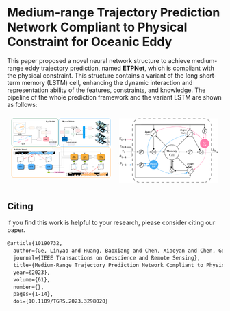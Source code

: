 # Medium-range Trajectory Prediction Network Compliant to Physical Constraint for Oceanic Eddy

This paper proposed a novel neural network structure to achieve medium-range eddy trajectory prediction, named **ETPNet**, which is compliant with the physical constraint. This structure contains a variant of the long short-term memory (LSTM) cell, enhancing the dynamic interaction and representation ability of the features, constraints, and knowledge. The pipeline of the whole prediction framework and the variant LSTM are shown as follows:

<div style="display: flex;">
    <div style="flex: 50%; padding: 10px;">
        <img src="img/model.png" alt="Image 1" style="max-width: 100%;">
    </div>
    <div style="flex: 50%; padding: 10px;">
        <img src="img/TraceLSTM.png" alt="Image 2" style="max-width: 100%;">
    </div>
</div>

## Citing

if you find this work is helpful to your research, please consider citing our paper.

```latex
@article{10190732,
  author={Ge, Linyao and Huang, Baoxiang and Chen, Xiaoyan and Chen, Ge},
  journal={IEEE Transactions on Geoscience and Remote Sensing}, 
  title={Medium-Range Trajectory Prediction Network Compliant to Physical Constraint for Oceanic Eddy}, 
  year={2023},
  volume={61},
  number={},
  pages={1-14},
  doi={10.1109/TGRS.2023.3298020}
```
